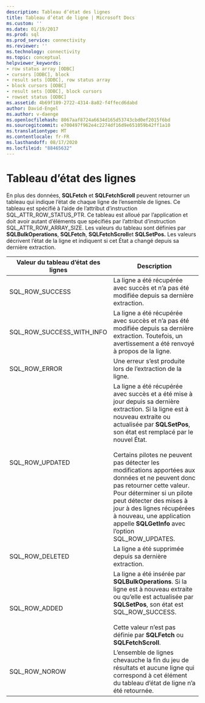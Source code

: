```yaml
---
description: Tableau d’état des lignes
title: Tableau d’état de ligne | Microsoft Docs
ms.custom: ''
ms.date: 01/19/2017
ms.prod: sql
ms.prod_service: connectivity
ms.reviewer: ''
ms.technology: connectivity
ms.topic: conceptual
helpviewer_keywords:
- row status array [ODBC]
- cursors [ODBC], block
- result sets [ODBC], row status array
- block cursors [ODBC]
- result sets [ODBC], block cursors
- rowset status [ODBC]
ms.assetid: 4b69f189-2722-4314-8a02-f4ffecd6dabd
author: David-Engel
ms.author: v-daenge
ms.openlocfilehash: 8067aaf8724a6634d165d53743cbd0ef2015f6bd
ms.sourcegitcommit: e700497f962e4c2274df16d9e651059b42ff1a10
ms.translationtype: MT
ms.contentlocale: fr-FR
ms.lasthandoff: 08/17/2020
ms.locfileid: "88465632"
---
```

# <a name="row-status-array"></a>Tableau d’état des lignes
En plus des données, **SQLFetch** et **SQLFetchScroll** peuvent retourner un tableau qui indique l’état de chaque ligne de l’ensemble de lignes. Ce tableau est spécifié à l’aide de l’attribut d’instruction SQL_ATTR_ROW_STATUS_PTR. Ce tableau est alloué par l’application et doit avoir autant d’éléments que spécifiés par l’attribut d’instruction SQL_ATTR_ROW_ARRAY_SIZE. Les valeurs du tableau sont définies par **SQLBulkOperations**, **SQLFetch**, **SQLFetchScroll**et **SQLSetPos.** Les valeurs décrivent l’état de la ligne et indiquent si cet État a changé depuis sa dernière extraction.  
  
|Valeur du tableau d’état des lignes|Description|  
|----------------------------|-----------------|  
|SQL_ROW_SUCCESS|La ligne a été récupérée avec succès et n’a pas été modifiée depuis sa dernière extraction.|  
|SQL_ROW_SUCCESS_WITH_INFO|La ligne a été récupérée avec succès et n’a pas été modifiée depuis sa dernière extraction. Toutefois, un avertissement a été renvoyé à propos de la ligne.|  
|SQL_ROW_ERROR|Une erreur s’est produite lors de l’extraction de la ligne.|  
|SQL_ROW_UPDATED|La ligne a été récupérée avec succès et a été mise à jour depuis sa dernière extraction. Si la ligne est à nouveau extraite ou actualisée par **SQLSetPos**, son état est remplacé par le nouvel État.<br /><br /> Certains pilotes ne peuvent pas détecter les modifications apportées aux données et ne peuvent donc pas retourner cette valeur. Pour déterminer si un pilote peut détecter des mises à jour à des lignes récupérées à nouveau, une application appelle **SQLGetInfo** avec l’option SQL_ROW_UPDATES.|  
|SQL_ROW_DELETED|La ligne a été supprimée depuis sa dernière extraction.|  
|SQL_ROW_ADDED|La ligne a été insérée par **SQLBulkOperations**. Si la ligne est à nouveau extraite ou qu’elle est actualisée par **SQLSetPos**, son état est SQL_ROW_SUCCESS.<br /><br /> Cette valeur n’est pas définie par **SQLFetch** ou **SQLFetchScroll**.|  
|SQL_ROW_NOROW|L’ensemble de lignes chevauche la fin du jeu de résultats et aucune ligne qui correspond à cet élément du tableau d’état de ligne n’a été retournée.|
